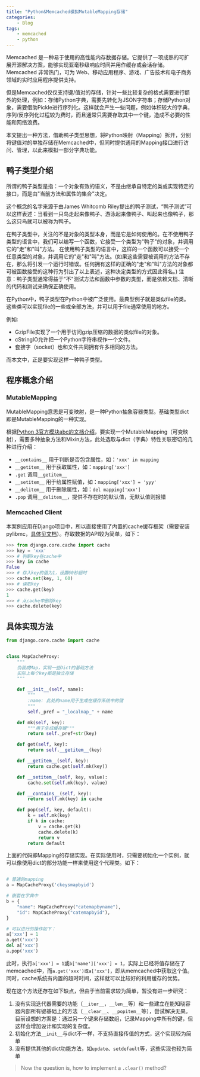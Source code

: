 ```yaml
---
title: "Python&Memcached模拟MutableMapping存储"
categories:
    - Blog
tags:
    - memcached
    - python
---
```



Memcached 是一种易于使用的高性能内存数据存储。它提供了一项成熟的可扩展开源解决方案，能够实现亚毫秒级响应时间并用作缓存或会话存储。Memcached 非常热门，可为 Web、移动应用程序、游戏、广告技术和电子商务领域的实时应用程序提供支持。

但是Memcached仅仅支持键/值对的存储，针对一些比较复杂的格式需要进行额外的处理，例如：存储Python字典，需要先转化为JSON字符串；存储Python对象，需要借助Pickle进行序列化。这样就会产生一些问题，例如体积较大的字典，序列/反序列化过程较为费时，而且通常只需要存取其中一个键，造成不必要的性能和网络浪费。

本文提出一种方法，借助鸭子类型思想，将Python映射（Mapping）拆开，分别将键值对的单独存储在Memcached中，但同时提供通用的Mapping接口进行访问、管理，以此来模拟一部分字典功能。

## 鸭子类型介绍

所谓的鸭子类型是指：一个对象有效的语义，不是由继承自特定的类或实现特定的接口，而是由"当前方法和属性的集合"决定。

这个概念的名字来源于由James Whitcomb Riley提出的鸭子测试，“鸭子测试”可以这样表述：当看到一只鸟走起来像鸭子、游泳起来像鸭子、叫起来也像鸭子，那么这只鸟就可以被称为鸭子。

在鸭子类型中，关注的不是对象的类型本身，而是它是如何使用的。在不使用鸭子类型的语言中，我们可以编写一个函数，它接受一个类型为"鸭子"的对象，并调用它的"走"和"叫"方法。
在使用鸭子类型的语言中，这样的一个函数可以接受一个任意类型的对象，并调用它的"走"和"叫"方法。(如果这些需要被调用的方法不存在，那么将引发一个运行时错误。任何拥有这样的正确的"走"和"叫"方法的对象都可被函数接受的这种行为引出了以上表述，这种决定类型的方式因此得名。)
注意：鸭子类型通常得益于"不"测试方法和函数中参数的类型，而是依赖文档、清晰的代码和测试来确保正确使用。

在Python中，鸭子类型在Python中被广泛使用。最典型例子就是类似file的类。这些类可以实现file的一些或全部方法，并可以用于file通常使用的地方。

例如:
- GzipFile实现了一个用于访问gzip压缩的数据的类似file的对象。
- cStringIO允许把一个Python字符串视作一个文件。
- 套接字（socket）也和文件共同拥有许多相同的方法。

而本文中，正是要实现这样一种鸭子类型。

## 程序概念介绍

### MutableMapping

MutableMapping意思是可变映射，是一种Python抽象容器类型。基础类型dict即是MutableMapping的一种实现。

根据[Python 3官方模块abc的文档介绍](https://docs.python.org/3/library/collections.abc.html#collections-abstract-base-classes)，要实现一个MutableMapping（可变映射），需要多种抽象方法和Mixin方法，此处选取与dict（字典）特性关联密切的几种进行介绍：

- `__contains__` 用于判断是否包含属性，如：`'xxx' in mapping`
- `__getitem__` 用于获取属性，如：`mapping['xxx']`
- `.get` 调用`__getitem__`
- `__setitem__` 用于给属性赋值，如：`mapping['xxx'] = 'yyy'`
- `__delitem__` 用于删除属性，如：`del mapping['xxx']`
- `.pop` 调用`__delitem__`，提供不存在时的默认值，无默认值则报错

### Memcached Client

本案例应用在Django项目中，所以直接使用了内置的cache缓存框架（需要安装pylibmc，[具体见文档](https://docs.djangoproject.com/en/2.2/topics/cache/#memcached)）。存取数据的API较为简单，如下：

```python
>>> from django.core.cache import cache
>>> key = 'xxx'
>>> # 判断key在cache中
>>> key in cache
False
>>> # 存入key的值为1，设置60秒超时
>>> cache.set(key, 1, 60)
>>> # 读取key
>>> cache.get(key)
1
>>> # 从cache中删除key
>>> cache.delete(key)
```

## 具体实现方法

```python
from django.core.cache import cache


class MapCacheProxy:
    """
    伪装成Map，实现一些Dict的基础方法
    实际上每个key都是独立存储
    """

    def __init__(self, name):
        """
        :name: 此处的name用于生成在缓存系统中的键
        """
        self._pref = "_localmap_" + name

    def mk(self, key):
        """用于生成缓存键"""
        return self._pref+str(key)

    def get(self, key):
        return self.__getitem__(key)

    def __getitem__(self, key):
        return cache.get(self.mk(key))

    def __setitem__(self, key, value):
        cache.set(self.mk(key), value)

    def __contains__(self, key):
        return self.mk(key) in cache

    def pop(self, key, default):
        k = self.mk(key)
        if k in cache:
            v = cache.get(k)
            cache.delete(k)
            return v
        return default
```

上面的代码即Mapping的存储实现。在实际使用时，只需要初始化一个实例，就可以像使用dict的部分功能一样来使用这个代理类。如下：

```python

# 普通的mapping
a = MapCacheProxy('ckeysmapbyid')

# 嵌套在字典中
b = {
    "name": MapCacheProxy("catemapbyname"),
    "id": MapCacheProxy("catemapbyid"),
}

# 可以进行的操作如下：
a['xxx'] = 1
a.get('xxx')
del a['xxx']
a.pop('xxx')
```

此时，执行`a['xxx'] = 1`或`b['name']['xxx'] = 1`，实际上已经将值存储在了memcached中，而`a.get('xxx')或a['xxx']`，即从memcached中获取这个值。同时，cache系统有内置的超时时间，这样就可以比较好的利用缓存的优势。

现在这个方法还存在如下缺点，但由于当前需求较为简单，暂没有进一步研究：

1. 没有实现迭代器需要的功能（`__iter__`，`__len__`等）和一些建立在能知晓容器内部所有键基础上的方法（`__clear__`、`__popitem__`等），尝试解决无果。目前设想的方案是：通过另一个键来存储数组，记录Mapping中所有的键，但这样会增加设计和实现的复杂度。
2. 初始化方法`__init__`与dict不一样，不支持直接传值的方式，这个实现较为简单
3. 没有提供其他的dict功能方法，如`update`、`setdefault`等，这些实现也较为简单


> Now the question is, how to implement a `.clear()` method?
